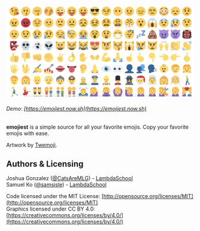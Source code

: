 [![emojiest](./src/assets/images/emojis.png)](https://emojiest.now.sh)

###### Demo: [https://emojiest.now.sh](https://emojiest.now.sh)

**emojiest** is a simple source for all your favorite emojis. Copy your favorite emojis with ease.

Artwork by [Twemoji](https://twemoji.twitter.com/).

## Authors & Licensing

Joshua Gonzalez ([@CatsAreMLG](https://github.com/CatsAreMLG)) - [LambdaSchool](https://lambdaschool.com/)<br>
Samuel Ko ([@samsisle](https://github.com/samsisle)) - [LambdaSchool](https://lambdaschool.com/)

Code licensed under the MIT License: [http://opensource.org/licenses/MIT](http://opensource.org/licenses/MIT)<br>
Graphics licensed under CC BY 4.0: [https://creativecommons.org/licenses/by/4.0/](https://creativecommons.org/licenses/by/4.0/)
